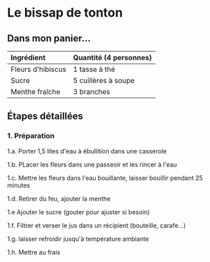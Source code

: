 # Le bissap de tonton


## Dans mon panier...

|  Ingrédient                      | Quantité (4 personnes)|
| :--------------------------------| :------------------   |
| Fleurs d'hibiscus                | 1 tasse à thé         |
| Sucre                            | 5 cuillères à soupe   |
| Menthe fraîche                   | 3 branches            |

## Étapes détaillées

### 1. Préparation
1.a. Porter 1,5 lites d'eau à ébullition dans une casserole

1.b. PLacer les fleurs dans une passeoir et les rincer à l'eau

1.c. Mettre les fleurs dans l'eau bouillante, laisser bouillir pendant 25 minutes

1.d. Retirer du feu, ajouter la menthe

1.e Ajouter le sucre (gouter pour ajuster si besoin)

1.f. Filtrer et verser le jus dans un récipient (bouteille, carafe...)

1.g. laisser refroidir jusqu'à température ambiante

1.h. Mettre au frais